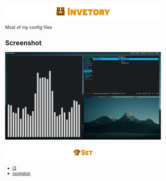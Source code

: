 ![](https://raw.githubusercontent.com/Manilator/Inventory/master/appearance/inventory.png)

Most of my config files

## Screenshot
![](https://github.com/Manilator/Inventory/blob/master/appearance/screenshot_popos.png)

![](https://raw.githubusercontent.com/Manilator/Inventory/master/appearance/set.png)

- [i3](https://github.com/Manilator/Inventory/tree/master/set/i3)
- [compton](https://github.com/Manilator/Inventory/tree/master/set/compton)

